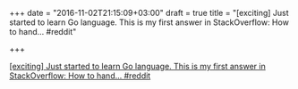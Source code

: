 +++
date = "2016-11-02T21:15:09+03:00"
draft = true
title = "[exciting] Just started to learn Go language. This is my first answer in StackOverflow: How to hand…  #reddit"

+++

<p><a href="https://t.co/vDM6uXqLck">[exciting] Just started to learn Go language. This is my first answer in StackOverflow: How to hand…  #reddit</a></p>
